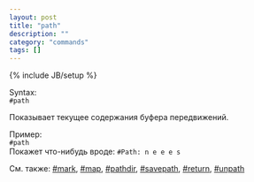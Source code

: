 ```yaml
---
layout: post
title: "path"
description: ""
category: "commands"
tags: []
---
```

{% include JB/setup %}

Syntax:  
`#path`

Показывает текущее содержания буфера передвижений.

Пример:  
`#path`  
Покажет что-нибудь вроде: `#Path: n e e e s `

См. также: [#mark](#mark), [#map](#map), [#pathdir](#pathdir), [#savepath](#savepath), [#return](#return), [#unpath](#unpath)